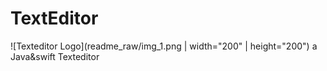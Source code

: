# TextEditor
![Texteditor Logo](readme_raw/img_1.png | width="200" | height="200")
a Java&amp;swift Texteditor
